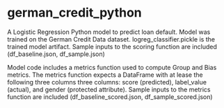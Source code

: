 # german_credit_python
 
 A Logistic Regression Python model to predict loan default.
Model was trained on the German Credit Data dataset.
logreg_classifier.pickle is the trained model artifact.
Sample inputs to the scoring function are included (df_baseline.json, df_sample.json)

Model code includes a metrics function used to compute Group and Bias metrics.
The metrics function expects a DataFrame with at lease the following three columns three columns: score (predicted), label_value (actual), and gender (protected attribute).
Sample inputs to the metrics function are included (df_baseline_scored.json, df_sample_scored.json)
